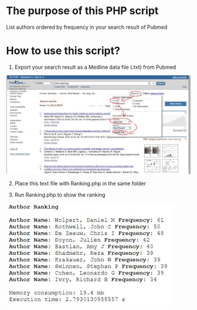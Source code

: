 # The purpose of this PHP script
List authors ordered by frequency in your search result of Pubmed

# How to use this script?
1. Export your search result as a Medline data file (.txt) from Pubmed

![](https://raw.githubusercontent.com/dreamytang/Pubmed_Author_Ranking/master/ss3.JPG)

2. Place this text file with Ranking.php in the same folder

3. Run Ranking.php to show the ranking

![](https://raw.githubusercontent.com/dreamytang/Pubmed_Author_Ranking/master/ss4.JPG)
